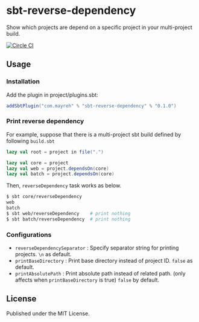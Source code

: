 # sbt-reverse-dependency

Show which projects are depend on a specific project in your multi-project build.

[![Circle CI](https://circleci.com/gh/ocadaruma/sbt-reverse-dependency.svg?style=shield)](https://circleci.com/gh/ocadaruma/sbt-reverse-dependency)

## Usage

### Installation

Add the plugin in project/plugins.sbt:

```scala
addSbtPlugin("com.mayreh" % "sbt-reverse-dependency" % "0.1.0")
```

### Print reverse dependency

For example, suppose that there is a multi-project sbt build defined by following `build.sbt`

```scala
lazy val root = project in file(".")

lazy val core = project
lazy val web = project.dependsOn(core)
lazy val batch = project.dependsOn(core)
```

Then, `reverseDependency` task works as below.

```bash
$ sbt core/reverseDependency
web
batch
$ sbt web/reverseDependency    # print nothing
$ sbt batch/reverseDependency  # print nothing
```

### Configurations

- `reverseDependencySeparator` : Specify separator string for printing projects. `\n` as default.
- `printBaseDirectory` : Print base directory instead of project ID. `false` as default.
- `printAbsolutePath` : Print absolute path instead of related path. (only affects when `printBaseDirectory` is true) `false` by default.

## License

Published under the MIT License.
